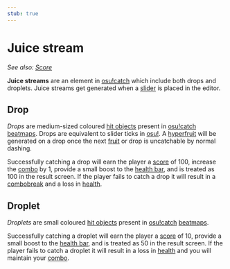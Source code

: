 ```yaml
---
stub: true
---
```


# Juice stream

*See also: [Score](/wiki/Score)*

**Juice streams** are an element in [osu!catch](/wiki/Game_Modes/osu!catch) which include both drops and droplets. Juice streams get generated when a [slider](/wiki/Hit_object/Slider) is placed in the editor.

## Drop

*Drops* are medium-sized coloured [hit objects](/wiki/Hit_object) present in [osu!catch](/wiki/Game_mode/osu!catch) [beatmaps](/wiki/Beatmap). Drops are equivalent to slider ticks in [osu!](/wiki/Game_Modes/osu!). A [hyperfruit](/wiki/Hit_object/Hyperfruit) will be generated on a drop once the next [fruit](/wiki/Hit_object/Fruit) or drop is uncatchable by normal dashing.

Successfully catching a drop will earn the player a [score](/wiki/Score) of 100, increase the [combo](/wiki/Glossary/Combo_(score_multiplier)) by 1, provide a small boost to the [health bar](/wiki/Glossary/Health_bar), and is treated as 100 in the result screen. If the player fails to catch a drop it will result in a [combobreak](/wiki/Glossary/Combobreak) and a loss in [health](/wiki/Beatmapping/Health).

## Droplet

*Droplets* are small coloured [hit objects](/wiki/Hit_object) present in [osu!catch](/wiki/Game_mode/osu!catch) [beatmaps](/wiki/Beatmap). 

Successfully catching a droplet will earn the player a [score](/wiki/Score) of 10, provide a small boost to the [health bar](/wiki/Glossary/Health_bar), and is treated as 50 in the result screen. If the player fails to catch a droplet it will result in a loss in [health](/wiki/Beatmapping/Health) and you will maintain your [combo](/wiki/Glossary/Combo_(score_multiplier)).

<!-- TODO: Explain how droplets get generated -->

<!-- TODO: Add images -->
